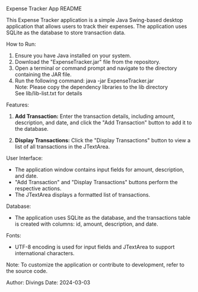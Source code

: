 Expense Tracker App README

This Expense Tracker application is a simple Java Swing-based desktop application that allows users to track their expenses. The application uses SQLite as the database to store transaction data.

How to Run:

1. Ensure you have Java installed on your system.
2. Download the "ExpenseTracker.jar" file from the repository.
3. Open a terminal or command prompt and navigate to the directory containing the JAR file.
4. Run the following command: java -jar ExpenseTracker.jar<br>
Note: Please copy the dependency libraries to the lib directory<br>
See lib/lib-list.txt for details

Features:

1. **Add Transaction:** Enter the transaction details, including amount, description, and date, and click the "Add Transaction" button to add it to the database.

2. **Display Transactions:** Click the "Display Transactions" button to view a list of all transactions in the JTextArea.

User Interface:

- The application window contains input fields for amount, description, and date.
- "Add Transaction" and "Display Transactions" buttons perform the respective actions.
- The JTextArea displays a formatted list of transactions.

Database:

- The application uses SQLite as the database, and the transactions table is created with columns: id, amount, description, and date.

Fonts:

- UTF-8 encoding is used for input fields and JTextArea to support international characters.

Note: To customize the application or contribute to development, refer to the source code.

Author: Divings
Date: 2024-03-03
